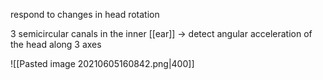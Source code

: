 respond to changes in head rotation

3 semicircular canals in the inner [[ear]] -> detect angular acceleration of the head along 3 axes

![[Pasted image 20210605160842.png|400]]